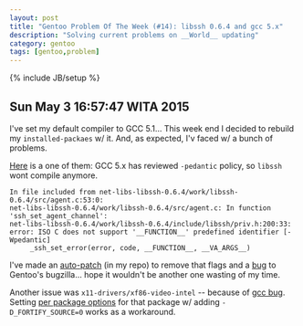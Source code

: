 ```yaml
---
layout: post
title: "Gentoo Problem Of The Week (#14): libssh 0.6.4 and gcc 5.x"
description: "Solving current problems on __World__ updating"
category: gentoo
tags: [gentoo,problem]
---
```

{% include JB/setup %}

Sun May  3 16:57:47 WITA 2015
-----------------------------

I've set my default compiler to GCC 5.1… This week end I decided to rebuild my `installed-packaes` w/ it.
And, as expected, I'v faced w/ a bunch of problems.

[Here](1) is a one of them:
GCC 5.x has reviewed `-pedantic` policy, so `libssh` wont compile anymore.

    In file included from net-libs-libssh-0.6.4/work/libssh-0.6.4/src/agent.c:53:0:
    net-libs-libssh-0.6.4/work/libssh-0.6.4/src/agent.c: In function 'ssh_set_agent_channel':
    net-libs-libssh-0.6.4/work/libssh-0.6.4/include/libssh/priv.h:200:33: error: ISO C does not support '__FUNCTION__' predefined identifier [-Wpedantic]
         _ssh_set_error(error, code, __FUNCTION__, __VA_ARGS__)

I've made an [auto-patch](2) (in my repo) to remove that flags and a [bug](3) to Gentoo's bugzilla… hope it wouldn't be
another one wasting of my time.

Another issue was `x11-drivers/xf86-video-intel` -- because of [gcc bug](4). Setting [per package options](5) for that package
w/ adding `-D_FORTIFY_SOURCE=0` works as a workaround.

[1]: http://lists.freebsd.org/pipermail/freebsd-ports-bugs/2015-February/302737.html
[2]: https://github.com/zaufi/paludis-autopatches/blob/master/ebuild_unpack_post/net-libs/libssh-0.6.4/libssh-0.6.4-gcc-5.x-dont-use-padantic.patch
[3]: https://bugs.gentoo.org/show_bug.cgi?id=548468
[4]: https://gcc.gnu.org/bugzilla/show_bug.cgi?id=65873
[5]: https://github.com/zaufi/paludis-config/blob/hardware/notebook/MSI-GP60-2PE-Leopard/env.conf.d/no_FORTIFY_SOURCE.conf
